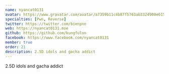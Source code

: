 ```yaml
---
name: nyancat0131
avatar: https://www.gravatar.com/avatar/a7359b11c4b87f5763ab3324900e6150?d=identicon&s=256
specialties: [Pwn, Reverse]
twitter: https://twitter.com/bienpnn
web: https://nyancat0131.moe
github: https://github.com/kungfulon
facebook: https://www.facebook.com/nyancat0131
member: true
order: 21
description: 2.5D idols and gacha addict
---
```


2.5D idols and gacha addict
